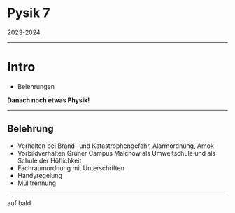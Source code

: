 # Pysik 7

2023-2024

---

# Intro

- Belehrungen

**Danach noch etwas Physik!**

---

## Belehrung

* Verhalten bei Brand- und Katastrophengefahr, Alarmordnung, Amok
* Vorbildverhalten Grüner Campus Malchow als Umweltschule und als Schule der Höflichkeit
* Fachraumordnung mit Unterschriften
* Handyregelung
* Mülltrennung

---

auf bald
